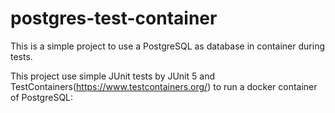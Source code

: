 # postgres-test-container

This is a simple project to use a PostgreSQL as database in container during tests.

This project use simple JUnit tests by JUnit 5 and TestContainers(https://www.testcontainers.org/) to run a docker container of PostgreSQL:
